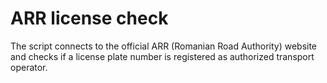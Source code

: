 # ARR license check
The script connects to the official ARR (Romanian Road Authority) website and checks if a license plate number is registered as authorized transport operator.
